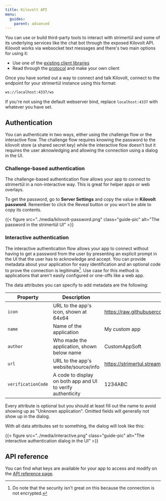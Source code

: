 ```yaml
---
title: Kilovolt API
menu:
  guides:
    parent: advanced
---
```


You can use or build third-party tools to interact with strimertül and some of its underlying services like the chat bot through the exposed Kilovolt API. Kilovolt works via websocket text messages and there's two main options for using it:

- Use one of the [existing client libraries](https://github.com/strimertul/kilovolt-clients/blob/master/README.md)
- Read through the [protocol](https://github.com/strimertul/kilovolt/blob/main/PROTOCOL.md) and make your own client

Once you have sorted out a way to connect and talk Kilovolt, connect to the endpoint for your strimertül instance using this format:

```sh
ws://localhost:4337/ws
```

If you're not using the default webserver bind, replace `localhost:4337` with whatever you have set.

## Authentication

You can authenticate in two ways, either using the challenge flow or the interactive flow. The challenge flow requires knowing the password to the kilovolt store (a shared secret key) while the interactive flow doesn't but it requires the user aknowledging and allowing the connection using a dialog in the UI.

### Challenge-based authentication

The challenge-based authentication flow allows your app to connect to strimertül in a non-interactive way. This is great for helper apps or web overlays.

To get the password, go to **Server Settings** and copy the value in **Kilovolt password**. Remember to click the Reveal button or you won't be able to copy its contents.

{{< figure src="../media/kilovolt-password.png" class="guide-pic" alt="The password in the strimertül UI" >}}

### Interactive authentication

The interactive authentication flow allows your app to connect without having to get a password from the user by presenting an explicit prompt in the UI that the user has to acknowledge and accept. You can provide metadata about your application for easy identification and an optional code to prove the connection is legitimate[^1]. Use case for this method is applications that aren't easily configured or one-offs like a web app.

The data attributes you can specify to add metadata are the following:

| Property           | Description                                                 | Example                                                                            |
| ------------------ | ----------------------------------------------------------- | ---------------------------------------------------------------------------------- |
| `icon`             | URL to the app's icon, shown at 64x64                       | <https://raw.githubusercontent.com/strimertul/strimertul/master/build/appicon.png> |
| `name`             | Name of the application                                     | My custom app                                                                      |
| `author`           | Who made the application, shown below name                  | CustomAppSoft                                                                      |
| `url`              | URL to the app's website/source/info                        | https://strimertul.stream                                                          |
| `verificationCode` | A code to display on both app and UI to verify authenticity | 1234ABC                                                                            |

Every attribute is optional but you should at least fill out the name to avoid showing up as "Unknown application". Omitted fields will generally not show up in the dialog.

With all data attributes set to something, the dialog will look like this:

{{< figure src="../media/interactive.png" class="guide-pic" alt="The interactive authentication dialog in the UI" >}}

[^1]: Do note that the security isn't great on this because the connection is not encrypted.

## API reference

You can find what keys are available for your app to access and modify on the [API reference page](/api).
